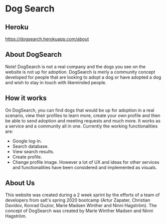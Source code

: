 # Dog Search

## Heroku
https://dogsearch.herokuapp.com/about

## About DogSearch
Note! DogSearch is not a real company and the dogs you see on the website is not up for adoption. DogSearch is merly a community concept developed for people that are looking to adopt a dog or have adopted a dog and wish to stay in touch with likeminded people. 

## How it works
On DogSearch, you can find dogs that would be up for adoption in a real scenario, view their profiles to learn more, create your own profile and then be able to send adoption and meeting requests and much more. It works as a service and a community all in one. Currently the working functionalities are:
- Google log-in.
- Search database.
- View search results.
- Create profile.
- Change profile image.
However a lot of UX and ideas for other services and functionalities have been considered and implemented as visuals. 

## About Us
This website was created during a 2 week sprint by the efforts of a team of developers from salt's spring 2020 bootcamp (Artur Zapater, Christian Davidov, Konrad Guzior, Marie Madsen Winther and Ninni Hagström). The concept of DogSearch was created by Marie Winther Madsen and Ninni Hagström.


